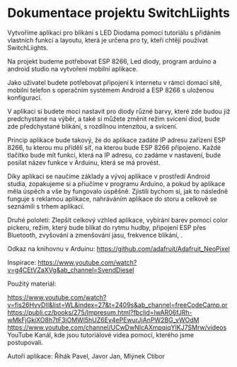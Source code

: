 # Dokumentace projektu SwitchLiights

 Vytvoříme aplikaci pro blikání s LED Diodama pomocí tutoriálu s přidáním vlastních funkcí a layoutu, která je určena pro ty, kteří chtějí používat SwitchLiights.


 Na projekt budeme potřebovat ESP 8266, Led diody, program arduino a android studio na vytvoření mobilní aplikace.


Jako uživatel budete potřebovat připojení k internetu v rámci domací sítě, mobilní telefon s operačním systémem Android a ESP 8266 s uloženou konfigurací.


 V aplikaci si budete moci nastavit pro diody různé barvy, které zde budou již predchystané na výběr, a také si můžete změnit režim svícení diod, bude zde předchystané blikání, s rozdílnou intenzitou, a svícení.

 Princip aplikace bude takový, že do aplikace zadáte IP adresu zařízení ESP 8266, tu kterou mu přídělí síť, na kterou bude ESP 8266 připojeno. Každé tlačítko bude mít funkci, která na IP adresu, co zadáme v nastavení, bude posílat název funkce v Arduinu, která se má provést.


 Díky aplikaci se naučíme základy a vývoj aplikace v prostředí Android studia, zopakujeme si a přiučíme v programu Arduino, a pokud by aplikace měla úspěch a vše by fungovalo úspěšně. Zjistili bychom si, jak to následně funguje s reklamou aplikace, nahráváním aplikace do storu a celkově se seznámili s trhem aplikací.


Druhé pololetí: Zlepšit celkový vzhled aplikace, vybírání barev pomocí color pickeru, režim, který bude blikat do rytmu hudby, připojení ESP přes Bluetooth, zvyšování a zmenšování jasu, frekvence blikání, .


Odkaz na knihovnu v Arduinu: https://github.com/adafruit/Adafruit_NeoPixel


Inspirace: https://www.youtube.com/watch?v=g4CEtVZaXVg&ab_channel=SvendDiesel


Použitý materiál: 

https://www.youtube.com/watch?v=fis26HvvDII&list=WL&index=27&t=2409s&ab_channel=freeCodeCamp.or
https://publi.cz/books/275/Impresum.html?fbclid=IwAR06fJRh-wMkFjGkiXO8h7tF3iOMWl5hUZ6Ey4ePEwurJjAnPW2BG_vWOdM
https://www.youtube.com/channel/UCwDwNIcAXmpqiqYlKJ7SMrw/videos YouTube Kanál, kde jsou tutoriálové videa pomocí, kterého jsme postupovali.

Autoři aplikace:
    Řihák Pavel,
    Javor Jan,
    Mlýnek Ctibor
 



 
